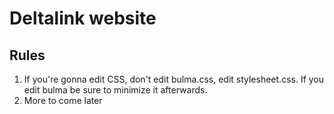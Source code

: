 # Deltalink website
## Rules
1. If you're gonna edit CSS, don't edit bulma.css, edit stylesheet.css. If you edit bulma be sure to minimize it afterwards.
2. More to come later
